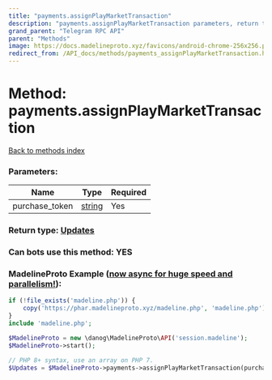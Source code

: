 ```yaml
---
title: "payments.assignPlayMarketTransaction"
description: "payments.assignPlayMarketTransaction parameters, return type and example"
grand_parent: "Telegram RPC API"
parent: "Methods"
image: https://docs.madelineproto.xyz/favicons/android-chrome-256x256.png
redirect_from: /API_docs/methods/payments_assignPlayMarketTransaction.html
---
```

# Method: payments.assignPlayMarketTransaction
[Back to methods index](index.html)



### Parameters:

| Name     |    Type       | Required |
|----------|---------------|----------|
|purchase\_token|[string](/API_docs/types/string.html) | Yes|


### Return type: [Updates](/API_docs/types/Updates.html)

### Can bots use this method: **YES**


### MadelineProto Example ([now async for huge speed and parallelism!](https://docs.madelineproto.xyz/docs/ASYNC.html)):


```php
if (!file_exists('madeline.php')) {
    copy('https://phar.madelineproto.xyz/madeline.php', 'madeline.php');
}
include 'madeline.php';

$MadelineProto = new \danog\MadelineProto\API('session.madeline');
$MadelineProto->start();

// PHP 8+ syntax, use an array on PHP 7.
$Updates = $MadelineProto->payments->assignPlayMarketTransaction(purchase_token: 'string', );
```

